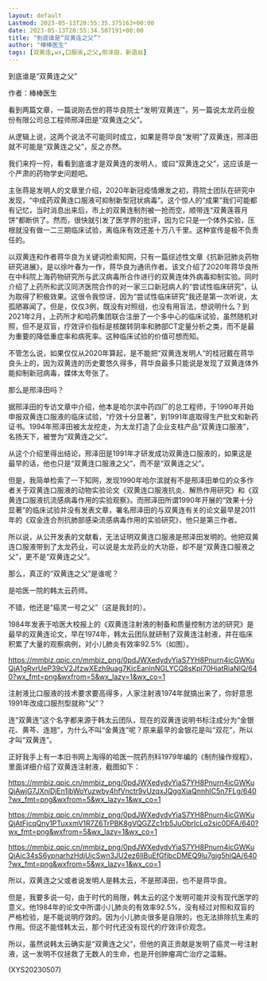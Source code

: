 ```yaml
---
layout: default
Lastmod: 2023-05-13T20:55:35.375163+00:00
date: 2023-05-13T20:55:34.507191+00:00
title: "到底谁是“双黄连之父”"
author: "棒棒医生"
tags: [双黄连,wx,口服液,之父,邢泽田，新语丝]
---
```


到底谁是“双黄连之父”

作者：棒棒医生

看到两篇文章，一篇说刚去世的蒋华良院士“发明‘双黄连’”，另一篇说太龙药业股份有限公司总工程师邢泽田是“双黄连之父”。

从逻辑上说，这两个说法不可能同时成立，如果是蒋华良“发明”了双黄连，邢泽田就不可能是“双黄连之父”，反之亦然。

我们来捋一捋，看看到底谁才是双黄连的发明人，或曰“双黄连之父”，这应该是一个严肃的药物学史问题吧。

主张蒋是发明人的文章里介绍，2020年新冠疫情爆发之初，蒋院士团队在研究中发现，“中成药双黄连口服液可抑制新型冠状病毒”。这个惊人的“成果”我们可能都有记忆，当时消息出来后，市上的双黄连制剂被一抢而空，顺带连“双黄莲蓉月饼”都断供了。然而，很快就引发了医学界的批评，因为它只是一个体外实验，压根就没有做一二三期临床试验，离临床有效还差十万八千里。这种宣传是极不负责任的。

以双黄连和作者蒋华良为关键词检索知网，只有一篇综述性文章《抗新冠肺炎药物研究进展》，是以徐叶春为一作，蒋华良为通讯作者。该文介绍了2020年蒋华良所在中科院上海药物研究所与武汉病毒所合作进行的双黄连体外病毒抑制实验。同时介绍了上药所和武汉同济医院合作的对一家三口新冠病人的“尝试性临床研究”，认为取得了积极效果。这很令我惊讶，因为“尝试性临床研究”我还是第一次听说，太孤陋寡闻了。但是，仅仅3例，既没有对照组，也没有用盲法，想说明什么？到2021年2月，上药所才和哈药集团联合注册了一个多中心的临床试验，虽然随机对照，但不是双盲，疗效评价指标是核酸转阴率和肺部CT定量分析之类，而不是最为重要的降低重症率和病死率。这种临床试验的价值可想而知。

不管怎么说，如果仅仅从2020年算起，是不能把“双黄连发明人”的桂冠戴在蒋华良头上的，因为双黄连的历史要悠久得多，蒋华良最多只能说是发现了双黄连体外能抑制新冠病毒，媒体太夸张了。

那么是邢泽田吗？

据邢泽田的专访文章中介绍，他本是哈尔滨中药四厂的总工程师，于1990年开始申报双黄连口服液的临床试验，“疗效十分显著”，到1991年底取得生产批文和新药证书。1994年邢泽田被太龙挖走，为太龙打造了企业支柱产品“双黄连口服液”，名扬天下，被誉为“双黄连之父”。

从这个介绍里得出结论，邢泽田是1991年才研发成功双黄连口服液的，如果这是最早的话，他也只是“双黄连口服液之父”，而不是“双黄连之父”。

但是，我简单检索了一下知网，发现1990年哈尔滨就有不是邢泽田单位的众多作者关于双黄连口服液的动物实验论文《双黄连口服液抗炎、解热作用研究》和《双黄连口服液抗流感病毒作用的实验观察》。而邢泽田所谓1990年开展的“效果十分显著”的临床试验并没有发表文章，署名邢泽田的与双黄连有关的论文最早是2011年的《双金连合剂抗肺部感染流感病毒作用的实验研究》，他只是第三作者。

所以说，从公开发表的文献看，无法证明双黄连口服液是邢泽田发明的。他把双黄连口服液带到了太龙药业，可以说是太龙药业的大功臣，却不是“双黄连口服液之父”，更不是“双黄连之父”。

那么，真正的“双黄连之父”是谁呢？

是哈医一院的韩太云药师。

不错，他还是“癌灵一号之父”（这是我封的）。

1984年发表于哈医大校报上的《双黄连注射液的制备和质量控制方法的研究》是最早的双黄连论文，早在1974年，韩太云团队就研制了双黄连注射液，并在临床积累了大量的观察病例，对小儿肺炎有效率92.5%（如图）。

https://mmbiz.qpic.cn/mmbiz_png/0pdJWXedydvYiaS7YH8Pnurn4icGWKuQjA1gRvrUeP39cV2JfzwXEzh9uag7KicEanlnNGLYCQ8sKpl70HiatRiaNlQ/640?wx_fmt=png&wxfrom=5&wx_lazy=1&wx_co=1

注射液比口服液的技术要求要高得多，人家注射液1974年就搞出来了，你好意思1991年改成口服剂型就称“父”？

连“双黄连”这个名字都来源于韩太云团队，现在的双黄连说明书标注成分为“金银花、黄芩、连翘”，为什么不叫“金黄连”呢？原来最早的金银花是叫“双花”，所以才叫“双黄连”。

正好我手上有一本旧书网上淘得的哈医一院药剂科1979年编的《制剂操作规程》，里面详细介绍了双黄连注射液，截图如下：

https://mmbiz.qpic.cn/mmbiz_png/0pdJWXedydvYiaS7YH8Pnurn4icGWKuQjAwjG7JXnjDjEn1ibWoYuzwby4hfVnctr9vUzqxJQggXiaQnnhIC5n7FLg/640?wx_fmt=png&wxfrom=5&wx_lazy=1&wx_co=1

https://mmbiz.qpic.cn/mmbiz_png/0pdJWXedydvYiaS7YH8Pnurn4icGWKuQjAtFjcqQny1PTuxxmV1R7Z6TrPBK8gVQGZZc1rb5JuObrIcLq2sic0DFA/640?wx_fmt=png&wxfrom=5&wx_lazy=1&wx_co=1

https://mmbiz.qpic.cn/mmbiz_png/0pdJWXedydvYiaS7YH8Pnurn4icGWKuQjAic34sS6ypnarhzHdjUicSwn3JU2ez6lIBuEfGfibcDMEQ9lu7gjg5hlQA/640?wx_fmt=png&wxfrom=5&wx_lazy=1&wx_co=1

所以，双黄连之父或者说发明人是韩太云，不是邢泽田，也不是蒋华良。

但是，我要多说一句，由于时代的局限，韩太云的这个发明可能并没有现代医学的意义。他1984年的论文中所谓小儿肺炎的有效率92.5%，没有经过对照和双盲的严格检验，是不能说明疗效的。因为小儿肺炎很多是自限的，也无法排除抗生素的作用。但这不能怪韩太云，那个时代还没有现代的疗效评价观念。

所以，虽然说韩太云确实是“双黄连之父”，但他的真正贡献是发明了癌灵一号注射液，这一发明不仅拯救了无数人的生命，也是开创肿瘤凋亡治疗之滥觞。

(XYS20230507)

